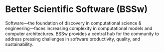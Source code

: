 # Better Scientific Software (BSSw)

Software—the foundation of discovery in computational science & engineering—faces increasing complexity in computational models and computer architectures. BSSw provides a central hub for the community to address pressing challenges in software productivity, quality, and sustainability.

<!---
Slide1 L: ../Articles/Blog/2025-10-ux3.md 
Slide1 R: ../Hero_topic_user_experience_072125.png
Slide2 L: ../Articles/Blog/2025-09-bsswf-profile3.md
Slide2 R: ../Articles/Blog/2025-09-bsswf-profile2.md
Slide3 L: ../CuratedContent/RSEvsSERLanguage.md
Slide3 R: ../CuratedContent/IsAITheNewRubberDuckandWillItReplaceHumanCoders.md
Slide4 L: ../Events/hpcbp-094-sustainable-sw.md
Slide4 R: ../Events/2025-10-bssw-fellowship.md
Slide5 L: ../Events/2025-10-ssi-fellowship.md 
Slide5 R: ../Events/2025-11-sc25-sw-events.md
Slide6 L: ../images/Blog_2507_BSSwFellows2024.png
Slide6 R: ../Articles/Blog/2025-07-BSSwFellows2024.md
Slide7 L: ../Articles/Blog/2025-08-bsswf-profile1.md
Slide7 R: ../Articles/Blog/2025-08-BSSwFellowsOpen2025.md 
--->

<!---
Note: We have had up to 7 L and R panels in the carousel, even if the current carousel may be shorter.

Caution: Blank line after first comment mark (or before last comment mark) causes build failure.
LCM: Saving for use again later
Slide1 L: ../images/OG_2508_BSSwFellowships.png
Slide1 R: ../Articles/Blog/2025-08-BSSwFellowsOpen2025.md
Slide2 L: ../images/Hero_topic_user_experience_072125.png
Slide2 R: ../Articles/Blog/2025-07-ux2.md
Slide3 L: ../images/Blog_2507_BSSwFellows2024.png
Slide3 R: ../Articles/Blog/2025-07-BSSwFellows2024.md
Slide4 L: ../CuratedContent/BridgingRSEandSETenRules.md
Slide4 R: ../CuratedContent/ProducingWebinarSeries.md
Slide5 L: ../Events/2025-07-llnl-hpc-tutorials.md
Slide5 R: ../Events/ATPESC2025.md
Slide6 L: ../Events/2025-09-escience.md
Slide6 R: ../Events/2025-usrse-conf.md
<!---
[Site Overview](SiteOverview.md)

[Communities Overview](CommunitiesOverview.md)

[Intro to CSE](IntroToCse.md)

[Intro to HPC](IntroToHpc.md)

--->
